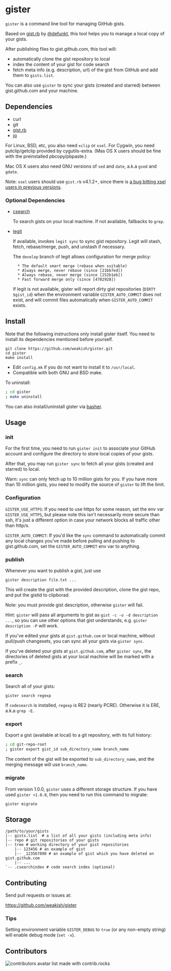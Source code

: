 gister
======

`gister` is a command line tool for managing GitHub gists.

Based on [gist.rb][gist] by [@defunkt][defunkt], this tool helps you to manage a local copy of your gists.

After publishing files to gist.github.com, this tool will:

- automatically clone the gist repository to local
- index the content of your gist for code search
- fetch meta info (e.g. description, url) of the gist from GitHub and add them to `gists.list`.

[gist]: https://github.com/defunkt/gist
[defunkt]: https://github.com/defunkt

You can also use `gister` to sync your gists (created and starred)
between gist.github.com and your machine.

Dependencies
------------

- curl
- git
- [gist.rb][gist]
- [jq](http://stedolan.github.io/jq/)

For Linux, BSD, etc, you also need `xclip` or `xsel`.
For Cygwin, you need putclip/getclip provided by cygutils-extra.
(Mas OS X users should be fine with the preinstalled pbcopy/pbpaste.)

Mac OS X users also need GNU versions of `sed` and `date`, a.k.a `gsed` and
`gdate`.

Note: `xsel` users should use `gist.rb` v4.1.2+, since there is [a bug bitting xsel users in previous versions][151].

[151]: https://github.com/defunkt/gist/pull/151

### Optional Dependencies

- [csearch](https://github.com/google/codesearch)

    To search gists on your local machine.
    If not available, fallbacks to `grep`.

- [legit](https://github.com/kennethreitz/legit)

    If available, invokes `legit sync` to sync gist repository.
    Legit will stash, fetch, rebase/merge, push, and unstash if necessary.

    The `develop` branch of legit allows configuration for merge policy:

        * The default smart merge (rebase when suitable)
        * Always merge, never rebase (since [21bb7ed])
        * Always rebase, never merge (since [252b1eb])
        * Fast forward merge only (since [4782928])

    If legit is not available,
    gister will report dirty gist repositories (`DIRTY $gist_id`)
    when the environment variable `GISTER_AUTO_COMMIT` does not exist,
    and will commit files automatically when `GISTER_AUTO_COMMIT` exists.

[21bb7ed]: https://github.com/kennethreitz/legit/commit/21bb7edd081f9e47abec9b970b32f2814104d298
[252b1eb]: https://github.com/kennethreitz/legit/commit/252b1eb2cd1c0a8f223fa8022ed37752bd5d6cec
[4782928]: https://github.com/kennethreitz/legit/commit/478292899831c1da478490970bc5d4f66d117510

Install
-------

Note that the following instructions only install gister itself.
You need to install its dependencies mentioned before yourself.

    git clone https://github.com/weakish/gister.git
    cd gister
    make install

- Edit `config.mk` if you do not want to install it to `/usr/local`.
- Compatible with both GNU and BSD make.

To uninstall:

```sh
; cd gister
; make uninstall
```

You can also install/uninstall gister via [basher].

[basher]: https://github.com/basherpm/basher

Usage
-----

### init

For the first time, you need to run `gister init` to associate your GitHub account and configure the directory to store local copies of your gists.

After that, you may run `gister sync` to fetch all your gists (created and starred) to local.

Warn: `sync` can only fetch up to 10 million gists for you. If you have more than 10 million gists, you need to modify the source of `gister` to lift the limit.

### Configuration

`GISTER_USE_HTTPS`: If you need to use https for some reason, set the env var `GISTER_USE_HTTPS`, but please note this isn't necessarily more secure than ssh, it's just a different option in case your network blocks all traffic other than http/s.

`GISTER_AUTO_COMMIT`: If you'd like the `sync` command to automatically commit any local changes you've made before pulling and pushing to gist.github.com, set the `GISTER_AUTO_COMMIT` env var to anything.

### publish

Whenever you want to publish a gist, just use

    gister description file.txt ...

This will create the gist with the provided description, clone the gist repo, and put the gistid to clipborad.

Note: you must provide gist description, otherwise `gister` will fail.

Hint: `gister` will pass all arguments to gist as `gist -c -o -d description ...`, so you can use other options that gist understands, e.g. `gister description -P` will work.

If you've edited your gists at `gist.github.com` or local machine, without pull/push changesets, you can sync all your gists via `gister sync`.

If you've deleted your gists at `gist.github.com`, after `gister sync`, the directories of deleted gists at your local machine will be marked with a prefix `_`.

### search

Search all of your gists:

    gister search regexp

If `codesearch` is installed, `regexp` is RE2 (nearly PCRE).
Otherwise it is ERE, a.k.a `grep -E`.

### export

Export a gist (available at local) to a git repository,
with its full history:

```sh
; cd git-repo-root
; gister export gist_id sub_directory_name branch_name
```

The content of the gist will be exported to `sub_directory_name`,
and the merging message will use `branch_name`.

### migrate

From version 1.0.0, `gister` uses a different storage structure.
If you have used `gister <1.0.0`, then you need to run this command to migrate:

    gister migrate


Storage
-------

    /path/to/your/gists
    |-- gists.list  # a list of all your gists (including meta info)
    |-- repo # git repositories of your gists
    |-- tree # working directory of your gist repositories
        |-- 123456 # an example of gist
        |-- _123567890 # an example of gist which you have deleted on gist.github.com
        |-- ...
    `-- .csearchindex # code search index (optional)


Contributing
------------

Send pull requests or issues at:

https://github.com/weakish/gister

### Tips

Setting environment variable `GISTER_DEBUG` to `true` (or any non-empty string) will enable debug mode (`set -x`).

Contributors
------------

![contributors avatar list made with contrib.rocks](https://contrib.rocks/image?repo=weakish/gister)

